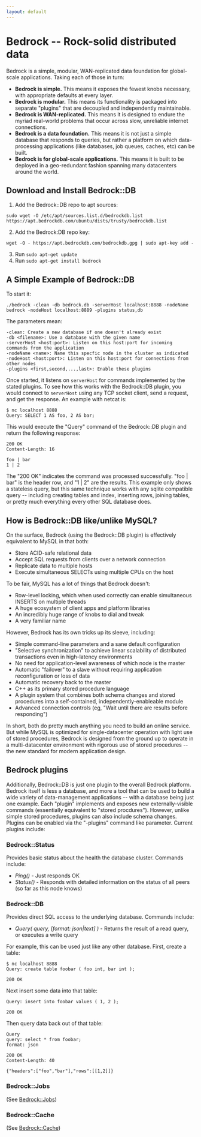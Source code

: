 ```yaml
---
layout: default
---
```


# Bedrock -- Rock-solid distributed data
Bedrock is a simple, modular, WAN-replicated data foundation for global-scale applications.  Taking each of those in turn:

* **Bedrock is simple.** This means it exposes the fewest knobs necessary, with appropriate defaults at every layer.
* **Bedrock is modular.**  This means its functionality is packaged into separate "plugins" that are decoupled and independently maintainable.
* **Bedrock is WAN-replicated.**  This means it is designed to endure the myriad real-world problems that occur across slow, unreliable internet connections.
* **Bedrock is a data foundation.**  This means it is not just a simple database that responds to queries, but rather a platform on which data-processing applications (like databases, job queues, caches, etc) can be built.
* **Bedrock is for global-scale applications.**  This means it is built to be deployed in a geo-redundant fashion spanning many datacenters around the world.

## Download and Install Bedrock::DB

1. Add the Bedrock::DB repo to apt sources:

  ```
  sudo wget -O /etc/apt/sources.list.d/bedrockdb.list https://apt.bedrockdb.com/ubuntu/dists/trusty/bedrockdb.list
  ```
2. Add the Bedrock:DB repo key:

  ```
  wget -O - https://apt.bedrockdb.com/bedrockdb.gpg | sudo apt-key add -
  ```
3. Run `sudo apt-get update`
4. Run `sudo apt-get install bedrock`

## A Simple Example of Bedrock::DB
To start it:

    ./bedrock -clean -db bedrock.db -serverHost localhost:8888 -nodeName bedrock -nodeHost localhost:8889 -plugins status,db

The parameters mean:

    -clean: Create a new database if one doesn't already exist
    -db <filename>: Use a database with the given name
    -serverHost <host:port>: Listen on this host:port for incoming commands from the application
    -nodeName <name>: Name this specfic node in the cluster as indicated
    -nodeHost <host:port>: Listen on this host:port for connections from other nodes
    -plugins <first,second,...,last>: Enable these plugins

Once started, it listens on `serverHost` for commands implemented by the stated plugins.  To see how this works with the Bedrock::DB plugin, you would connect to `serverHost` using any TCP socket client, send a request, and get the response.  An example with netcat is:

    $ nc localhost 8888
    Query: SELECT 1 AS foo, 2 AS bar;

This would execute the "Query" command of the Bedrock::DB plugin and return the following response:

    200 OK
    Content-Length: 16

    foo | bar
    1 | 2

The "200 OK" indicates the command was processed successfully.  "foo &#124; bar" is the header row, and "1 &#124; 2" are the results.  This example only shows a stateless query, but this same technique works with any sqlite compatible query -- including creating tables and index, inserting rows, joining tables, or pretty much everything every other SQL database does.

## How is Bedrock::DB like/unlike MySQL?
On the surface, Bedrock (using the Bedrock::DB plugin) is effectively equivalent to MySQL in that both:

* Store ACID-safe relational data
* Accept SQL requests from clients over a network connection
* Replicate data to multiple hosts
* Execute simultaneous SELECTs using multiple CPUs on the host

To be fair, MySQL has a lot of things that Bedrock doesn't:

* Row-level locking, which when used correctly can enable simultaneous INSERTS on multiple threads
* A huge ecosystem of client apps and platform libraries
* An incredibly huge range of knobs to dial and tweak
* A very familiar name

However, Bedrock has its own tricks up its sleeve, including:

* Simple command-line parameters and a sane default configuration
* "Selective synchronization" to achieve linear scalability of distributed transactions even in high-latency environments
* No need for application-level awareness of which node is the master
* Automatic "failover" to a slave without requiring application reconfiguration or loss of data
* Automatic recovery back to the master
* C++ as its primary stored procedure language
* A plugin system that combines both schema changes and stored procedures into a self-contained, independently-enableable module
* Advanced connection controls (eg, "Wait until there are results before responding")

In short, both do pretty much anything you need to build an online service.  But while MySQL is optimized for single-datacenter operation with light use of stored procedures, Bedrock is designed from the ground up to operate in a multi-datacenter environment with rigorous use of stored procedures -- the new standard for modern application design.

## Bedrock plugins
Additionally, Bedrock::DB is just one plugin to the overall Bedrock platform.  Bedrock itself is less a database, and more a tool that can be used to build a wide variety of data-management applications -- with a database being just one example.  Each "plugin" implements and exposes new externally-visible commands (essentially equivalent to "stored procdures").  However, unlike simple stored procedures, plugins can also include schema changes.  Plugins can be enabled via the "-plugins" command like parameter.  Current plugins include:

### Bedrock::Status
Provides basic status about the health the database cluster.  Commands include:

 * *Ping()* - Just responds OK
 * *Status()* - Responds with detailed information on the status of all peers (so far as this node knows)

### Bedrock::DB
Provides direct SQL access to the underlying database.  Commands include:

 * *Query( query, [format: json&#124;text] )* - Returns the result of a read query, or executes a write query

For example, this can be used just like any other database.  First, create a table:

    $ nc localhost 8888
    Query: create table foobar ( foo int, bar int );

    200 OK

Next insert some data into that table:

    Query: insert into foobar values ( 1, 2 );

    200 OK

Then query data back out of that table:

    Query
    query: select * from foobar;
    format: json

    200 OK
    Content-Length: 40

    {"headers":["foo","bar"],"rows":[[1,2]]}

### Bedrock::Jobs
(See [Bedrock::Jobs](jobs.html))

### Bedrock::Cache
(See [Bedrock::Cache](cache.html))
